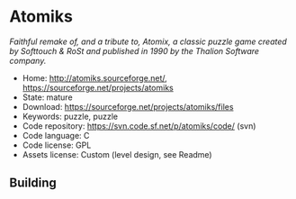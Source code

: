# Atomiks

_Faithful remake of, and a tribute to, Atomix, a classic puzzle game created by Softtouch & RoSt and published in 1990 by the Thalion Software company._

- Home: http://atomiks.sourceforge.net/, https://sourceforge.net/projects/atomiks
- State: mature
- Download: https://sourceforge.net/projects/atomiks/files
- Keywords: puzzle, puzzle
- Code repository: https://svn.code.sf.net/p/atomiks/code/ (svn)
- Code language: C
- Code license: GPL
- Assets license: Custom (level design, see Readme)

## Building

